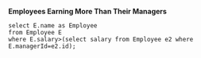 **Employees Earning More Than Their Managers**

```mysql
select E.name as Employee
from Employee E
where E.salary>(select salary from Employee e2 where E.managerId=e2.id);
```

